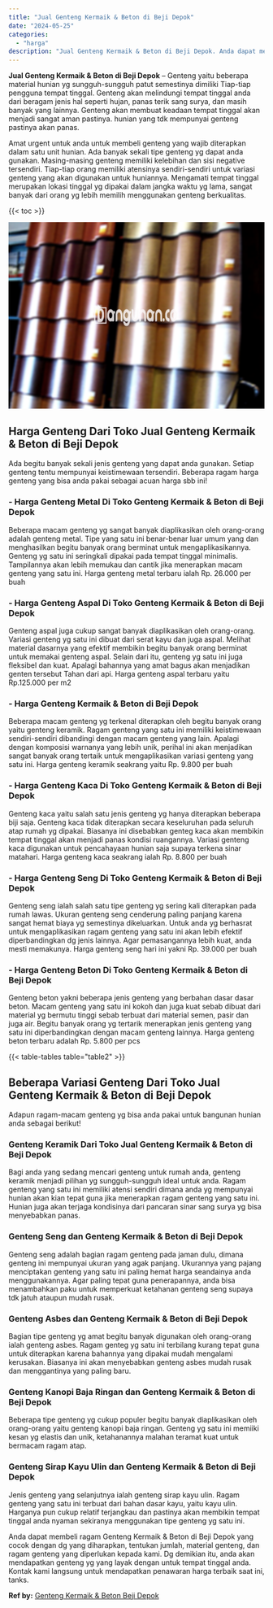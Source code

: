 ```yaml
---
title: "Jual Genteng Kermaik & Beton di Beji Depok"
date: "2024-05-25"
categories: 
  - "harga"
description: "Jual Genteng Kermaik & Beton di Beji Depok. Anda dapat membeli ragam Genteng Kermaik & Beton di Beji Depok yang cocok dengan dg yang diharapkan, tentukan jum..."
---
```


**Jual Genteng Kermaik & Beton di Beji Depok** – Genteng yaitu beberapa material hunian yg sungguh-sungguh patut semestinya dimiliki Tiap-tiap pengguna tempat tinggal. Genteng akan melindungi tempat tinggal anda dari beragam jenis hal seperti hujan, panas terik sang surya, dan masih banyak yang lainnya. Genteng akan membuat keadaan tempat tinggal akan menjadi sangat aman pastinya. hunian yang tdk mempunyai genteng pastinya akan panas.

Amat urgent untuk anda untuk membeli genteng yang wajib diterapkan dalam satu unit hunian. Ada banyak sekali tipe genteng yg dapat anda gunakan. Masing-masing genteng memiliki kelebihan dan sisi negative tersendiri. Tiap-tiap orang memiliki atensinya sendiri-sendiri untuk variasi genteng yang akan digunakan untuk huniannya. Mengamati tempat tinggal merupakan lokasi tinggal yg dipakai dalam jangka waktu yg lama, sangat banyak dari orang yg lebih memilih menggunakan genteng berkualitas.

{{< toc >}}

![Jual Genteng Kermaik & Beton di Beji Depok](/images/genteng-minimalis-murah14.png)

## Harga Genteng Dari Toko Jual Genteng Kermaik & Beton di Beji Depok

Ada begitu banyak sekali jenis genteng yang dapat anda gunakan. Setiap genteng tentu mempunyai keistimewaan tersendiri. Beberapa ragam harga genteng yang bisa anda pakai sebagai acuan harga sbb ini!

### \- Harga Genteng Metal Di Toko Genteng Kermaik & Beton di Beji Depok

Beberapa macam genteng yg sangat banyak diaplikasikan oleh orang-orang adalah genteng metal. Tipe yang satu ini benar-benar luar umum yang dan menghasilkan begitu banyak orang berminat untuk mengaplikasikannya. Genteng yg satu ini seringkali dipakai pada tempat tinggal minimalis. Tampilannya akan lebih memukau dan cantik jika menerapkan macam genteng yang satu ini. Harga genteng metal terbaru ialah Rp. 26.000 per buah

### \- Harga Genteng Aspal Di Toko Genteng Kermaik & Beton di Beji Depok

Genteng aspal juga cukup sangat banyak diaplikasikan oleh orang-orang. Variasi genteng yg satu ini dibuat dari serat kayu dan juga aspal. Melihat material dasarnya yang efektif membikin begitu banyak orang berminat untuk memakai genteng aspal. Selain dari itu, genteng yg satu ini juga fleksibel dan kuat. Apalagi bahannya yang amat bagus akan menjadikan genten tersebut Tahan dari api. Harga genteng aspal terbaru yaitu Rp.125.000 per m2

### \- Harga Genteng Kermaik & Beton di Beji Depok

Beberapa macam genteng yg terkenal diterapkan oleh begitu banyak orang yaitu genteng keramik. Ragam genteng yang satu ini memiliki keistimewaan sendiri-sendiri dibandingi dengan macam genteng yang lain. Apalagi dengan komposisi warnanya yang lebih unik, perihal ini akan menjadikan sangat banyak orang tertaik untuk mengaplikasikan variasi genteng yang satu ini. Harga genteng keramik seakrang yaitu Rp. 9.800 per buah

### \- Harga Genteng Kaca Di Toko Genteng Kermaik & Beton di Beji Depok

Genteng kaca yaitu salah satu jenis genteng yg hanya diterapkan beberapa biji saja. Genteng kaca tidak diterapkan secara keseluruhan pada seluruh atap rumah yg dipakai. Biasanya ini disebabkan genteg kaca akan membikin tempat tinggal akan menjadi panas kondisi ruangannya. Variasi genteng kaca digunakan untuk pencahayaan hunian saja supaya terkena sinar matahari. Harga genteng kaca seakrang ialah Rp. 8.800 per buah

### \- Harga Genteng Seng Di Toko Genteng Kermaik & Beton di Beji Depok

Genteng seng ialah salah satu tipe genteng yg sering kali diterapkan pada rumah lawas. Ukuran genteng seng cenderung paling panjang karena sangat hemat biaya yg semestinya dikeluarkan. Untuk anda yg berhasrat untuk mengaplikasikan ragam genteng yang satu ini akan lebih efektif diperbandingkan dg jenis lainnya. Agar pemasangannya lebih kuat, anda mesti memakunya. Harga genteng seng hari ini yakni Rp. 39.000 per buah

### \- Harga Genteng Beton Di Toko Genteng Kermaik & Beton di Beji Depok

Genteng beton yakni beberapa jenis genteng yang berbahan dasar dasar beton. Macam genteng yang satu ini kokoh dan juga kuat sebab dibuat dari material yg bermutu tinggi sebab terbuat dari material semen, pasir dan juga air. Begitu banyak orang yg tertarik menerapkan jenis genteng yang satu ini diperbandingkan dengan macam genteng lainnya. Harga genteng beton terbaru adalah Rp. 5.800 per pcs

{{< table-tables table="table2" >}}

## Beberapa Variasi Genteng Dari Toko Jual Genteng Kermaik & Beton di Beji Depok

Adapun ragam-macam genteng yg bisa anda pakai untuk bangunan hunian anda sebagai berikut!

### Genteng Keramik Dari Toko Jual Genteng Kermaik & Beton di Beji Depok

Bagi anda yang sedang mencari genteng untuk rumah anda, genteng keramik menjadi pilihan yg sungguh-sungguh ideal untuk anda. Ragam genteng yang satu ini memiliki atensi sendiri dimana anda yg mempunyai hunian akan kian tepat guna jika menerapkan ragam genteng yang satu ini. Hunian juga akan terjaga kondisinya dari pancaran sinar sang surya yg bisa menyebabkan panas.

### Genteng Seng dan Genteng Kermaik & Beton di Beji Depok

Genteng seng adalah bagian ragam genteng pada jaman dulu, dimana genteng ini mempunyai ukuran yang agak panjang. Ukurannya yang pajang menciptakan genteng yang satu ini paling hemat harga seandainya anda menggunakannya. Agar paling tepat guna penerapannya, anda bisa menambahkan paku untuk memperkuat ketahanan genteng seng supaya tdk jatuh ataupun mudah rusak.

### Genteng Asbes dan Genteng Kermaik & Beton di Beji Depok

Bagian tipe genteng yg amat begitu banyak digunakan oleh orang-orang ialah genteng asbes. Ragam genteg yg satu ini terbilang kurang tepat guna untuk diterapkan karena bahannya yang dipakai mudah mengalami kerusakan. Biasanya ini akan menyebabkan genteng asbes mudah rusak dan menggantinya yang paling baru.

### Genteng Kanopi Baja Ringan dan Genteng Kermaik & Beton di Beji Depok

Beberapa tipe genteng yg cukup populer begitu banyak diaplikasikan oleh orang-orang yaitu genteng kanopi baja ringan. Genteng yg satu ini memiiki kesan yg elastis dan unik, ketahanannya malahan teramat kuat untuk bermacam ragam atap.

### Genteng Sirap Kayu Ulin dan Genteng Kermaik & Beton di Beji Depok

Jenis genteng yang selanjutnya ialah genteng sirap kayu ulin. Ragam genteng yang satu ini terbuat dari bahan dasar kayu, yaitu kayu ulin. Harganya pun cukup relatif terjangkau dan pastinya akan membikin tempat tinggal anda nyaman sekiranya menggunakan tipe genteng yg satu ini.

Anda dapat membeli ragam Genteng Kermaik & Beton di Beji Depok yang cocok dengan dg yang diharapkan, tentukan jumlah, material genteng, dan ragam genteng yang diperlukan kepada kami. Dg demikian itu, anda akan mendapatkan genteng yg yang layak dengan untuk tempat tinggal anda. Kontak kami langsung untuk mendapatkan penawaran harga terbaik saat ini, tanks.

**Ref by:**  [Genteng Kermaik & Beton  Beji Depok](https://id.wikipedia.org/wiki/Genteng)
